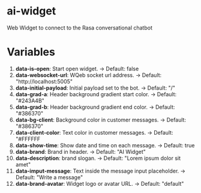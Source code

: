 # ai-widget
Web Widget to connect to the Rasa conversational chatbot

# Variables
1. **data-is-open**: Start open widget. -> Default: false
2. **data-websocket-url**: WQeb socket url address. -> Default: "http://localhost:5005"
3. **data-initial-payload**: Initial payload set to the bot. -> Default: "/"
4. **data-grad-a**: Header background gradient start color. -> Default: "#243A4B"
5.  **data-grad-b**: Header background gradient end color. -> Default: "#386370"
6.  **data-bg-client**: Background color in customer messages. -> Default: "#386370"
7.  **data-client-color**: Text color in customer messages. -> Default: "#FFFFFF
8.  **data-show-time**: Show date and time on each message. -> Default: true
9.  **data-brand**: Brand in header. -> Default: "AI Widget"
10.  **data-description**: brand slogan. -> Default: "Lorem ipsum dolor sit amet"
11.  **data-imput-message**: Text inside the message input placeholder. -> Default: "Write a message"
12.  **data-brand-avatar**: Widget logo or avatar URL. -> Default: "default"
